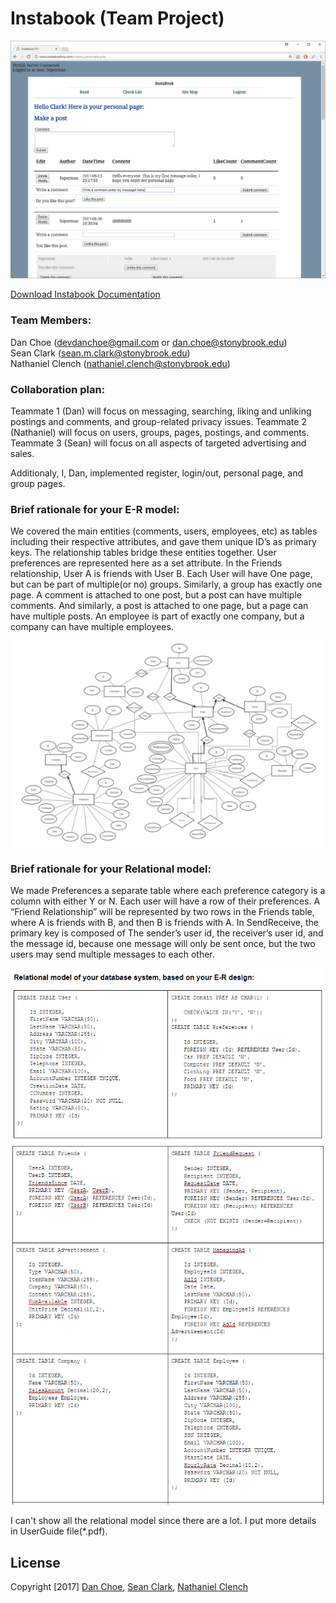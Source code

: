 # Instabook (Team Project)

![Instabook](https://github.com/dan-choe/Instabook/blob/master/screenshots/Capture4.PNG "Instabook")

[Download Instabook Documentation](https://github.com/dan-choe/Instabook/blob/master/InstabookDocumentation.pdf)

### Team Members:
Dan Choe (devdanchoe@gmail.com or dan.choe@stonybrook.edu)  
Sean Clark (sean.m.clark@stonybrook.edu)  
Nathaniel Clench (nathaniel.clench@stonybrook.edu)  


### Collaboration plan:

Teammate 1 (Dan) will focus on messaging, searching, liking and unliking postings and comments, and group-related privacy issues.
Teammate 2 (Nathaniel) will focus on users, groups, pages, postings, and comments.
Teammate 3 (Sean) will focus on all aspects of targeted advertising and sales.

Additionaly, I, Dan, implemented register, login/out, personal page, and group pages.


### Brief rationale for your E-R model:

We covered the main entities (comments, users, employees, etc) as tables including their respective attributes, and gave them unique ID’s as primary keys. The relationship tables bridge these entities together. User preferences are represented here as a set attribute. In the Friends relationship, User A is friends with User B. Each User will have One page, but can be part of multiple(or no) groups. Similarly, a group has exactly one page. A comment is attached to one post, but a post can have multiple comments. And similarly, a post is attached to one page, but a page can have multiple posts. An employee is part of exactly one company, but a company can have multiple employees.

![ERmodel](https://github.com/dan-choe/Instabook/blob/master/screenshots/erdiagram.PNG "ERmodel")


### Brief rationale for your Relational model:

We made Preferences a separate table where each preference category is a column with either Y or N. Each user will have a row of their preferences. A “Friend Relationship” will be represented by two rows in the Friends table, where A is friends with B, and then B is friends with A. In SendReceive, the primary key is composed of The sender’s user id, the receiver’s user id, and the message id, because one message will only be sent once, but the two users may send multiple messages to each other.

![RelationalModel](https://github.com/dan-choe/Instabook/blob/master/screenshots/relation1.PNG "RelationalModel")
![RelationalModel](https://github.com/dan-choe/Instabook/blob/master/screenshots/relation2.PNG "RelationalModel")

I can't show all the relational model since there are a lot. I put more details in UserGuide file(*.pdf).

## License
Copyright [2017] [Dan Choe](https://github.com/dan-choe), [Sean Clark](sean.m.clark@stonybrook.edu), [Nathaniel Clench](nathaniel.clench@stonybrook.edu)


